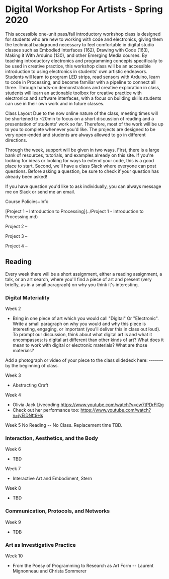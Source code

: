 # Digital Workshop For Artists - Spring 2020

This accessible one-unit pass/fail introductory workshop class is designed for students who are
new to working with code and electronics, giving them the technical background necessary to
feel comfortable in digital studio classes such as Embodied Interfaces (162), Drawing with Code
(163), Making it With Arduino (130), and other Emerging Media courses. By teaching
introductory electronics and programming concepts specifically to be used in creative practice,
this workshop class will be an accessible introduction to using electronics in students' own
artistic endeavors. Students will learn to program LED strips, read sensors with Arduino, learn to
code in Processing, and become familiar with a pipeline to connect all three. Through hands-on
demonstrations and creative exploration in class, students will learn an actionable toolbox for
creative practice with electronics and software interfaces, with a focus on building skills students
can use in their own work and in future classes.

Class Layout
Due to the now online nature of the class, meeting times will be shortened to ~20min to focus on a short discussion of reading and a presentation of students' work so far. Therefore, most of the work will be up to you to complete whenever you'd like. The projects are designed to be very open-ended and students are always allowed to go in different directions. 

Through the week, support will be given in two ways. First, there is a large bank of resources, tutorials, and examples already on this site. If you're looking for ideas or looking for ways to extend your code, this is a good place to start. Second, we'll have a class Slack where everyone can post questions. Before asking a question, be sure to check if your question has already been asked! 

If you have question you'd like to ask individually, you can always message me on Slack or send me an email. 

Course Policies+Info

[Project 1 – Introduction to Processing](../Project 1 - Introduction to Processing.md)

Project 2 – 

Project 3 – 

Project 4 – 

## Reading

Every week there will be a short assignment, either a reading assignment, a talk, or an art search, where you'll find a piece of art and present (very briefly, as in a small paragraph) on why you think it's interesting. 

### Digital Materiality

Week 2 
  - Bring in one piece of art which you would call "Digital" Or "Electronic". Write a small paragraph on why you would and why this piece is interesting, engaging, or important (you'll deliver this in class out loud). To prompt our discussion, think about what digital art is and what it encompasses: is digital art different than other kinds of art? What does it mean to work with digital or electronic materials? What are those materials? 
  
  Add a photograph or video of your piece to the class slidedeck here: ------- by the beginning of class. 
  
Week 3
  - Abstracting Craft

Week 4
  - Olivia Jack Livecoding https://www.youtube.com/watch?v=cw7tPDrFIQg
  - Check out her performance too: https://www.youtube.com/watch?v=jyEIDNtt9Hs

Week 5
No Reading -- No Class. Replacement time TBD.

### Interaction, Aesthetics, and the Body

Week 6
  - TBD
  
Week 7
  
  - Interactive Art and Embodiment, Stern
  
Week 8
  - TBD
  
### Communication, Protocols, and Networks
Week 9 
  - TDB

### Art as Investigative Practice
Week 10
  - From the Poesy of Programming to Research as Art Form -- Laurent Mignonneau and Christa Sommerer


